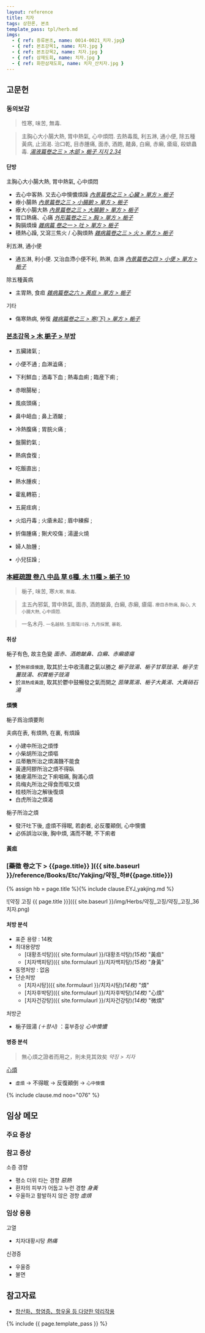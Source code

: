 ```yaml
---
layout: reference
title: 치자
tags: 상한론, 본초
template_pass: tpl/herb.md
imgs:
  - { ref: 증류본초, name: 0014-0021_치자.jpg}
  - { ref: 본초강목1, name: 치자.jpg }
  - { ref: 본초강목2, name: 치자.jpg }
  - { ref: 삼재도회, name: 치자.jpg }
  - { ref: 화한삼재도회, name: 치자_산치자.jpg }
---
```



## 고문헌

### 동의보감

> 性寒, 味苦, 無毒.

> 主胸心大小腸大熱, 胃中熱氣, 心中煩悶. 去熱毒風, 利五淋, 通小便, 除五種黃病, 止消渴. 治口乾, 目赤腫痛, 面赤, 酒皰, 齄鼻, 白癩, 赤癩, 瘡瘍, 殺蟅蟲毒. _[湯液篇卷之三 > 木部 >  梔子 지지 2.34](https://mediclassics.kr/books/8/volume/22/#content_953)_

#### 단방

主胸心大小腸大熱, 胃中熱氣, 心中煩悶
* 去心中客熱. 又去心中懊憹煩躁 _[內景篇卷之三 > 心臟 > 單方 > 梔子](https://mediclassics.kr/books/8/volume/3#content_324)_
* 療小腸熱 _[內景篇卷之三 > 小腸腑 > 單方 > 梔子](https://mediclassics.kr/books/8/volume/3#content_870)_
* 療大小腸大熱 _[內景篇卷之三 > 大腸腑 > 單方 > 梔子](https://mediclassics.kr/books/8/volume/3#content_934)_
* 胃口熱痛、心痛 _[外形篇卷之三 > 胸 > 單方 > 梔子](https://mediclassics.kr/books/8/volume/7#content_413)_
* 胸膈煩燥 _[雜病篇 卷之一 > 吐 > 單方 > 梔子](https://mediclassics.kr/books/8/volume/9#content_914)_
* 積熱心躁, 又瀉三焦火 / 心胸煩熱 _[雜病篇卷之三 > 火 > 單方 > 梔子](https://mediclassics.kr/books/8/volume/11#content_1472)_

利五淋, 通小便
* 通五淋, 利小便. 又治血滯小便不利, 熱淋, 血淋 _[內景篇卷之四 > 小便 > 單方 > 梔子](https://mediclassics.kr/books/8/volume/4#content_481)_

除五種黃病
* 主胃熱, 食疸 _[雜病篇卷之六 > 黃疸 > 單方 > 梔子](https://mediclassics.kr/books/8/volume/14#content_1428)_

기타
* 傷寒熱病, 勞復 _[雜病篇卷之三 > 寒(下) > 單方 > 梔子](https://mediclassics.kr/books/8/volume/11#content_616)_


### [본초강목 > 木 梔子 > 부방]()

* 五臟諸氣 ;
* 小便不通 ; 血淋澁痛 ;
* 下利鮮血 ; 酒毒下血 ; 熱毒血痢 ; 臨産下痢 ;
* 赤眼腸秘 ;

* 風痰頭痛 ;
* 鼻中衄血 ; 鼻上酒皶 ;
* 冷熱腹痛 ; 胃脘火痛 ;
* 盤腸釣氣 ;

* 熱病食復 ;

* 吃飯直出 ;
* 熱水腫疾 ;
* 霍亂轉筋 ;
* 五屍疰病 ;

* 火焰丹毒 ; 火瘡未起 ; 眉中練癬 ;
* 折傷腫痛 ; 猘犬咬傷 ; 湯盪火燒

* 婦人胎腫 ;
* 小兒狂躁 ;



### [本經疏證 卷八 中品 草 6種, 木 11種 > 梔子 10](https://mediclassics.kr/books/154/volume/8/#content_66)

> 梔子, 味苦, 寒<small>大寒, 無毒</small>.

> 主五內邪氣, 胃中熱氣, 面赤, 酒皰皶鼻, 白癩, 赤癩, 瘡瘍. <small>療目赤熱痛, 胸心, 大小腸大熱, 心中煩悶.</small>

> 一名木丹. <small>一名越桃. 生南陽川谷. 九月採實, 暴乾</small>.

#### 취상

梔子有色, 故主色變 _面赤、酒皰皶鼻、白癩、赤癩瘡瘍_

* 於`熱邪煩懊證`, 取其於土中收淸肅之氣以勝之 _梔子豉湯、梔子甘草豉湯、梔子生薑豉湯、枳實梔子豉湯_
* 於`濕熱成黃證`, 取其於鬱中鼓暢發之氣而開之 _茵陳蒿湯、梔子大黃湯、大黃硝石湯_

#### 煩懊

梔子爲治煩要劑

夫病在表, 有煩熱, 在裏, 有煩躁
* 小建中所治之煩悸
* 小柴胡所治之煩嘔
* 瓜蒂散所治之煩滿饑不能食
* 黃連阿膠所治之煩不得臥
* 猪膚湯所治之下痢咽痛, 胸滿心煩
* 烏梅丸所治之得食而嘔又煩
* 桂枝所治之解後復煩
* 白虎所治之煩渴

梔子所治之煩
* 發汗吐下後, 虛煩不得眠, 若劇者, 必反覆顚倒, 心中懊憹
* 必係誤治以後, 胸中煩, 滿而不鞕, 不下痢者

#### 黃疸


### [藥徵 卷之下 > {{page.title}} ]({{ site.baseurl }}/reference/Books/Etc/Yakjing/약징_하#{{page.title}})

{% assign hb = page.title %}{% include clause.EYJ_yakjing.md %}

![약징 고징 {{ page.title }}]({{ site.baseurl }}/img/Herbs/약징_고징/약징_고징_36치자.png)


#### 처방 분석

* 표준 용량 : 14枚
* 최대용량방
  - [대황초석탕]({{ site.formulaurl }}/대황초석탕)_(15枚)_ "黃疸"
  - [치자백피탕]({{ site.formulaurl }}/치자백피탕)_(15枚)_ "身黃"
* 동명처방 : 없음
* 단순처방
  - [치자시탕]({{ site.formulaurl }}/치자시탕)_(14枚)_ "煩"
  - [치자후박탕]({{ site.formulaurl }}/치자후박탕)_(14枚)_ "心煩"
  - [치자건강탕]({{ site.formulaurl }}/치자건강탕)_(14枚)_ "微煩"

처방군
* 梔子豉湯 _(＋향시)_ ：흉부증상 _心中懊憹_


#### 병증 분석

> 無心煩之證者而用之，則未見其效矣 _약징 > 치자_

[心煩]({{site.sympurl}}/번)
* `虛煩` → 不得眠 → 反復顚倒  → `心中懊憹`

{% include clause.md noo="076" %}

## 임상 메모


### 주요 증상


### 참고 증상

소증 경향
* 평소 더위 타는 경향 _惡熱_
* 환자의 피부가 어둡고 누런 경향 _身黃_
* 우울하고 활발하지 않은 경향 _虛煩_


### 임상 응용

고열
* 치자대황시탕 _熱痛_

신경증
* 우울증
* 불면

## 참고자료

* [항산화、항염증、항우울 등 다양한 약리작용](http://www.mjmedi.com/news/articleView.html?idxno=31534)


{% include {{ page.template_pass }} %}
